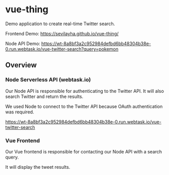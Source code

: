 # vue-thing

Demo application to create real-time Twitter search.

Frontend Demo: <https://sevilayha.github.io/vue-thing/>

Node API Demo: <https://wt-8a8bf3a2c952984defbd6bb48304b38e-0.run.webtask.io/vue-twitter-search?query=pokemon>

## Overview

### Node Serverless API (webtask.io)

Our Node API is responsible for authenticating to the Twitter API. It will also search Twitter and return the results.

We used Node to connect to the Twitter API because OAuth authentication was required.

<https://wt-8a8bf3a2c952984defbd6bb48304b38e-0.run.webtask.io/vue-twitter-search>

### Vue Frontend

Our Vue frontend is responsible for contacting our Node API with a search query.

It will display the tweet results.
